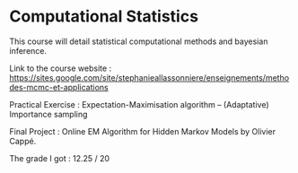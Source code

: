 # Computational Statistics
This course will detail statistical computational methods and bayesian inference.

Link to the course website : https://sites.google.com/site/stephanieallassonniere/enseignements/methodes-mcmc-et-applications

Practical Exercise : Expectation-Maximisation algorithm –  (Adaptative) Importance sampling 

Final Project : Online EM Algorithm for Hidden Markov Models by Olivier Cappé.


The grade I got : 12.25 / 20
